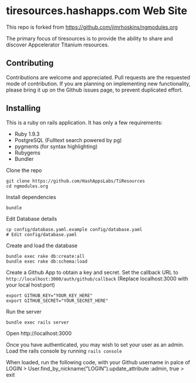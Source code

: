 # tiresources.hashapps.com Web Site 

This repo is forked from https://github.com/jimrhoskins/ngmodules.org

The primary focus of tiresources is to provide the ability to share
and discover Appcelerator Titanium resources.

## Contributing

Contributions are welcome and appreciated. Pull requests are the
requested mode of contribution. If you are planning on implementing new
functionality, please bring it up on the Github issues page, to prevent
duplicated effort.

## Installing

This is a ruby on rails application. It has only a few requirements:

  * Ruby 1.9.3
  * PostgreSQL (Fulltext search powered by pg)
  * pygments (for syntax highlighting)
  * Rubygems
  * Bundler

Clone the repo

    git clone https://github.com/HashAppsLabs/TiResources
    cd ngmodules.org

Install dependencies

    bundle

Edit Database details

    cp config/database.yaml.example config/database.yaml
    # Edit config/database.yaml

Create and load the database

    bundle exec rake db:create:all
    bundle exec rake db:schema:load 

Create a Github App to obtain a key and secret. Set the callback URL to
`http://localhost:3000/auth/github/callback` (Replace localhost:3000
with your local host:port)

    export GITHUB_KEY="YOUR_KEY_HERE"
    export GITHUB_SECRET="YOUR_SECRET_HERE"

Run the server

    bundle exec rails server

Open http://localhost:3000
    
Once you have authenticated, you may wish to set your user as an admin.
Load the rails console by running `rails console`

When loaded, run the following code, with your Github username in palce
of LOGIN
    > User.find_by_nickname("LOGIN").update_attribute :admin, true
    > exit

